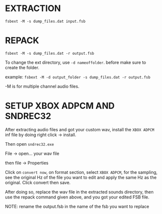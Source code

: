 # EXTRACTION

`fsbext -M -s dump_files.dat input.fsb`

# REPACK

`fsbext -M -s dump_files.dat -r output.fsb`

To change the ext directory, use `-d nameoffolder`. before make sure to create the folder.

example: `fsbext -M -d output_folder -s dump_files.dat -r output.fsb`

-M is for multiple channel audio files.

# SETUP XBOX ADPCM AND SNDREC32

After extracting audio files and got your custom wav, install the `XBOX ADPCM` inf file by doing 
right click -> install.

Then open `sndrec32.exe`

File -> open... your wav file

then file -> Properties

Click on `convert now`, on format section, select `XBOX ADPCM`, for the sampling, see the original Hz of
the file you want to edit and apply the same Hz as the original. Click convert then save.

After doing so, replace the wav file in the extracted sounds directory, then use the 
repack command given above, and you got your edited FSB file.


NOTE: rename the output.fsb in the name of the fsb you want to replace
